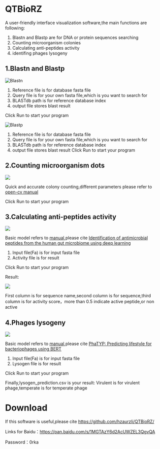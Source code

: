 # QTBioRZ
A user-friendly interface visualization software,the main functions are following:
1. Blastn and Blastp are for DNA or protein sequences searching
2. Counting microorganism colonies
3. Calculating anti-peptides activity
4. identifing phages lysogeny

## 1.Blastn and Blastp
![Blastn](https://user-images.githubusercontent.com/47686371/216488994-b80508aa-b561-4e52-af36-b58db029c012.png)

1. Reference file is for database fasta file
2. Query file is for your own fasta file,which is you want to search for
3. BLASTdb path is for reference database index
4. output file stores blast result

Click Run to start your program

![Blastp](https://user-images.githubusercontent.com/47686371/216489552-99e3828a-4c34-4dae-be8e-3c754e022a18.png)

1. Reference file is for database fasta file
2. Query file is for your own fasta file,which is you want to search for
3. BLASTdb path is for reference database index
4. output file stores blast result
Click Run to start your program

## 2.Counting microorganism dots
![](https://user-images.githubusercontent.com/47686371/216492340-41c8cbb7-4588-405f-962c-a8b7ab59bfa1.png)

Quick and accurate colony counting,different parameters please refer to [open-cv manual](https://docs.opencv.org/4.x/)

Click Run to start your program

## 3.Calculating anti-peptides activity
![](https://user-images.githubusercontent.com/47686371/216500929-eb0eb8ed-d6f1-4169-b5be-b59a21e04d5e.png)

Basic model refers to [manual](https://github.com/mayuefine/c_AMPs-prediction),please cite [Identification of antimicrobial peptides from the human gut microbiome using deep learning](https://www.nature.com/articles/s41587-022-01226-0)

1. Input file(Fa) is for input fasta file
2. Activity file is for result

Click Run to start your program

Result:

![](https://user-images.githubusercontent.com/47686371/216492727-f3cf2a3c-d7b8-44c0-9d0c-8d648a9892de.png)

First column is for sequence name,second column is for sequence,third column is for activity score，more than 0.5 indicate active peptide,or non active

## 4.Phages lysogeny
![](https://user-images.githubusercontent.com/47686371/216497709-d9fa611e-875f-4c38-af5a-ebdaf00a90ce.png)

Basic model refers to [manual]([https://github.com/mayuefine/c_AMPs-prediction](https://github.com/KennthShang/PhaTYP)),please cite [PhaTYP: Predicting lifestyle for bacteriophages using BERT](https://academic.oup.com/bib/article/24/1/bbac487/6842869?login=true)

1. Input file(Fa) is for input fasta file
2. Lysogen file is for result

Click Run to start your program

Finally,lysogen_prediction.csv is your result:
Virulent is for virulent phage,temperate is for temperate phage


# Download
If this software is useful,please cite <https://github.com/hzaurzli/QTBioRZ/>

Links for Baidu：https://pan.baidu.com/s/1MGTAzY6d2AcUWZEL3QgvQA 

Password：0rka
